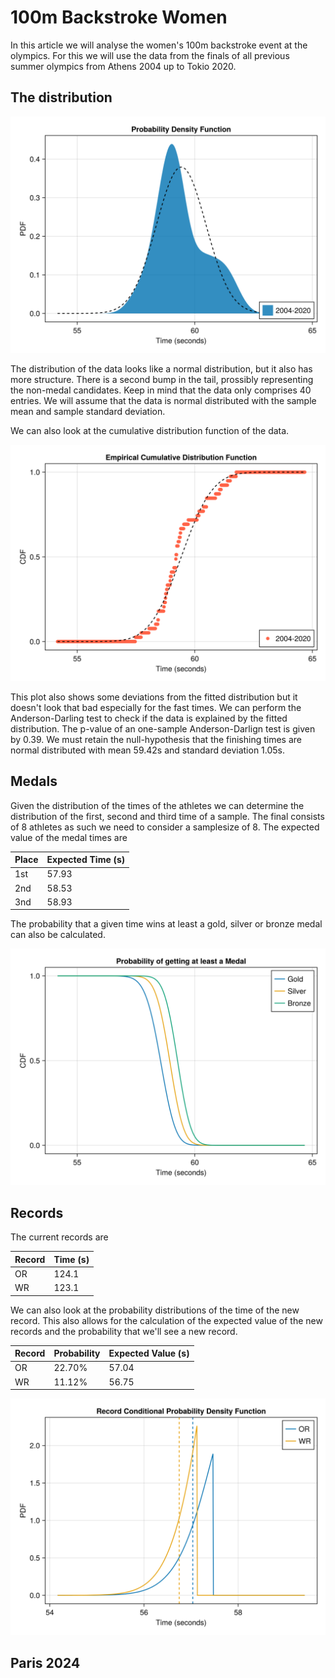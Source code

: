 # 100m Backstroke Women

In this article we will analyse the women's 100m backstroke event at the olympics. For this we will use the data from the finals of all previous summer olympics from Athens 2004 up to Tokio 2020. 

## The distribution

<p><img alt="backstroke-100m-women-pdf" src="../images/backstroke/backstroke-100m-women-distributionpdf.svg" style="float:center; width:600px" /></p>

The distribution of the data looks like a normal distribution, but it also has more structure. There is a second bump in the tail, prossibly representing the non-medal candidates. Keep in mind that the data only comprises 40 entries. We will assume that the data is normal distributed with the sample mean and sample standard deviation.

We can also look at the cumulative distribution function of the data.
<p><img alt="backstroke-100m-women-cdf" src="../images/backstroke/backstroke-100m-women-distributioncdf.svg" style="float:center; width:600px" /></p>
This plot also shows some deviations from the fitted distribution but it doesn't look that bad especially for the fast times. We can perform the Anderson-Darling test to check if the data is explained by the fitted distribution. The p-value of an one-sample Anderson-Darlign test is given by 0.39. We must retain the null-hypothesis that the finishing times are normal distributed with mean 59.42s and standard deviation 1.05s.

## Medals
Given the distribution of the times of the athletes we can determine the distribution of the first, second and third time of a sample. The final consists of 8 athletes as such we need to consider a samplesize of 8. The expected value of the medal times are

| Place | Expected Time (s) |
| ----- | ------------- |
| 1st | 57.93 |
| 2nd | 58.53 |
| 3nd | 58.93 |

The probability that a given time wins at least a gold, silver or bronze medal can also be calculated.
<p><img alt="backstroke-100m-women-medal" src="../images/backstroke/backstroke-100m-women-medal.svg" style="float:center; width:600px" /></p>

## Records
The current records are

| Record | Time (s) |
|----|-------|
| OR | 124.1|
| WR | 123.1|

We can also look at the probability distributions of the time of the new record. This also allows for the calculation of the expected value of the new records and the probability that we'll see a new record.

| Record | Probability | Expected Value (s)|
| -- | ------ | --- |
| OR | 22.70% | 57.04 |
| WR | 11.12% | 56.75 |

<p><img alt="backstroke-100m-women-record" src="../images/backstroke/backstroke-100m-women-records.svg" style="float:center; width:600px" /></p>



## Paris 2024
